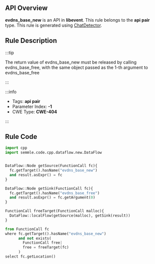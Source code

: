 ---
---


## API Overview
**evdns_base_new** is an API in **libevent**. This rule belongs to the **api pair** type. This rule is generated using [ChatDetector](../../tools/ChatDetector).
## Rule Description

:::tip

The return value of evdns_base_new must be released by calling evdns_base_free, with the same object passed as the 1-th argument to evdns_base_free

:::

:::info

- Tags: **api pair**
- Parameter Index: **-1**
- CWE Type: **CWE-404**

:::

## Rule Code
```python
import cpp
import semmle.code.cpp.dataflow.new.DataFlow


DataFlow::Node getSource(FunctionCall fc){
  fc.getTarget().hasName("evdns_base_new")
  and result.asExpr() = fc
}

DataFlow::Node getSink(FunctionCall fc){
  fc.getTarget().hasName("evdns_base_free")
  and result.asExpr() = fc.getArgument(0)
}

FunctionCall freeTarget(FunctionCall malloc){
  DataFlow::localFlow(getSource(malloc), getSink(result))
}

from FunctionCall fc
where fc.getTarget().hasName("evdns_base_new")
      and not exists(
        FunctionCall free| 
        free = freeTarget(fc)
      )
select fc.getLocation()

```